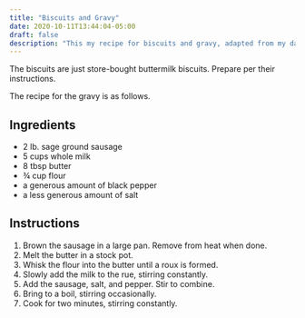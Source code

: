 ```yaml
---
title: "Biscuits and Gravy"
date: 2020-10-11T13:44:04-05:00
draft: false
description: "This my recipe for biscuits and gravy, adapted from my dad's recipe. If you ever had biscuits and gravy at Scotto's restaurant in New Zealand, this is basically that recipe."
---
```


The biscuits are just store-bought buttermilk biscuits. Prepare per their instructions.

The recipe for the gravy is as follows.

## Ingredients

-   2 lb. sage ground sausage
-   5 cups whole milk
-   8 tbsp butter
-   ¾ cup flour
-   a generous amount of black pepper
-   a less generous amount of salt

## Instructions

1. Brown the sausage in a large pan. Remove from heat when done.
2. Melt the butter in a stock pot.
3. Whisk the flour into the butter until a roux is formed.
4. Slowly add the milk to the rue, stirring constantly.
5. Add the sausage, salt, and pepper. Stir to combine.
6. Bring to a boil, stirring occasionally.
7. Cook for two minutes, stirring constantly.
